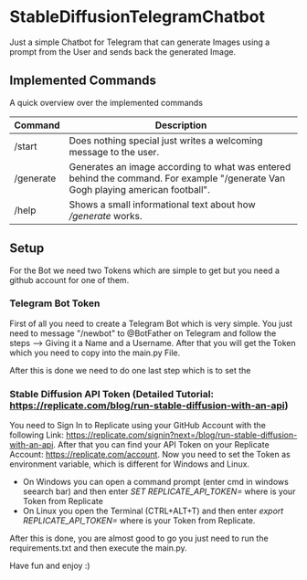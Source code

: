 # StableDiffusionTelegramChatbot
Just a simple Chatbot for Telegram that can generate Images using a prompt from the User and sends back the generated Image.

## Implemented Commands
A quick overview over the implemented commands

|Command|Description|
|:----------------|--------------------------------------------------------------------------------------------------------------------------------|
|/start           |Does nothing special just writes a welcoming message to the user.                                                               |
|/generate <Text> |Generates an image according to what was entered behind the command. For example "/generate Van Gogh playing american football".|
|/help            |Shows a small informational text about how */generate* works.                                                                   |

## Setup
For the Bot we need two Tokens which are simple to get but you need a github account for one of them.

### Telegram Bot Token
First of all you need to create a Telegram Bot which is very simple. You just need to message "/newbot" to @BotFather on Telegram and follow the steps --> Giving it a Name and a Username. After that you will get the Token which you need to copy into the main.py File.

After this is done we need to do one last step which is to set the 

### Stable Diffusion API Token (Detailed Tutorial: https://replicate.com/blog/run-stable-diffusion-with-an-api)
You need to Sign In to Replicate using your GitHub Account with the following Link: https://replicate.com/signin?next=/blog/run-stable-diffusion-with-an-api. After that you can find your API Token on your Replicate Account: https://replicate.com/account. Now you need to set the Token as environment variable, which is different for Windows and Linux.
- On Windows you can open a command prompt (enter cmd in windows seearch bar) and then enter *SET REPLICATE_API_TOKEN=<token>* where <token> is your Token from Replicate
- On Linux you open the Terminal (CTRL+ALT+T) and then enter *export REPLICATE_API_TOKEN=<token>* where <token> is your Token from Replicate.
  
After this is done, you are almost good to go you just need to run the requirements.txt and then execute the main.py.
  
Have fun and enjoy :)

